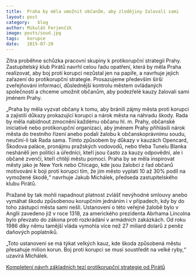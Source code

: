```yaml
---
title:	Praha by měla umožnit občanům, aby zlodějiny žalovali sami
layout:	post
category:	blog
author:	Mikuláš Ferjenčík
image: posts/soud.jpg
tags:	korupce
date:	2015-07-20
---
```


Zítra proběhne schůzka pracovní skupiny k protikorupční strategii Prahy. Zastupitelský klub Pirátů navrhl celou řadu opatření, která by měla Praha realizovat, aby boj proti korupci nezůstal jen na papíře, a navrhuje jejich zařazení do protikorupční strategie. Prosazujeme především širší zveřejňování informací, důslednější kontrolu městem ovládaných společností a chceme umožnit občanům, aby podezřelé kauzy žalovali sami jménem Prahy.

„Praha by měla vyzvat občany k tomu, aby bránili zájmy města proti korupci a zajistili důkazy prokazující korupci a nárok města na náhradu škody. Rada by měla nabídnout zmocnění každému občanu hl. m. Prahy, občanské iniciativě nebo protikorupční organizaci, aby jménem Prahy přihlásili nárok města do trestního řízení anebo podali žalobu k občanskoprávnímu soudu, neučiní­-li tak Rada sama. Tímto způsobem by důkazy v kauzách Opencard, Škodova paláce, pronájmu pražských vodovodů, nebo třeba Tunelu Blanka nesháněli jen politici a úředníci, kteří jsou často za kauzy odpovědní, ale i občané zvenčí, kteří chtějí městu pomoci. Praha by se měla inspirovat městy jako je New York nebo Chicago, kde jsou žalobci z řad občanů motivováni k boji proti korupci tím, že jim město vyplatí 10 až 30% podíl na vymožené škodě,“ navrhuje Jakub Michálek, předseda zastupitelského klubu Pirátů.

Pražané by tak mohli napadnout platnost zvlášť nevýhodné smlouvy anebo vymáhat škodu způsobenou korupčním jednáním i v případech, kdy by do toho zástupci města sami nešli. Ustanovení o této veřejné žalobě bylo v Anglii zavedeno již v roce 1318, za amerického prezidenta Abrhama Lincolna bylo převzato do zákona proti rozkrádání v armádních zakázkách. Od roku 1986 díky němu tamější vláda vymohla více než 27 miliard dolarů z peněz daňových poplatníků.

„Toto ustanovení se má týkat velkých kauz, kde škoda způsobená městu přesahuje milion korun. Boj proti korupci se musí soustředit na velké ryby,“ uzavírá Michálek.

[Kompletení návrh základních tezí protikorupční strategie od Pirátů](https://github.com/pirati-cz/KlubPraha/blob/master/materialy/protikorupcni-strategie/1-navrh-zakladnich-tezi/Protikorupcni_teze_Piratu.pdf)

